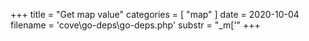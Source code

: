 +++
title = "Get map value"
categories = [ "map" ]
date = 2020-10-04
filename = 'cove\go-deps\go-deps.php'
substr = "_m['"
+++
